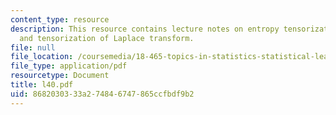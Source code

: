 ```yaml
---
content_type: resource
description: This resource contains lecture notes on entropy tensorization inequality
  and tensorization of Laplace transform.
file: null
file_location: /coursemedia/18-465-topics-in-statistics-statistical-learning-theory-spring-2007/8682030333a274846747865ccfbdf9b2_l40.pdf
file_type: application/pdf
resourcetype: Document
title: l40.pdf
uid: 86820303-33a2-7484-6747-865ccfbdf9b2
---
```

